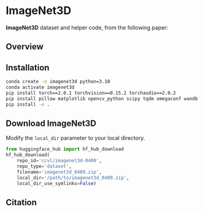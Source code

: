 # ImageNet3D

**ImageNet3D** dataset and helper code, from the following paper:

## Overview

## Installation

```sh
conda create -n imagenet3d python=3.10
conda activate imagenet3d
pip install torch==2.0.1 torchvision==0.15.2 torchaudio==2.0.2
pip install pillow matplotlib opencv_python scipy tqdm omegaconf wandb
pip install -e .
```

## Download ImageNet3D

Modify the `local_dir` parameter to your local directory.

```py
from huggingface_hub import hf_hub_download
hf_hub_download(
    repo_id='ccvl/imagenet3d-0409',
    repo_type='dataset',
    filename='imagenet3d_0409.zip',
    local_dir='/path/to/imagenet3d_0409.zip',
    local_dir_use_symlinks=False)
```

## Citation
